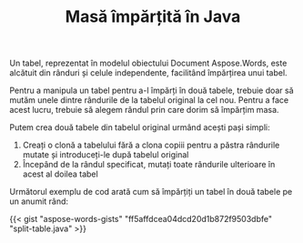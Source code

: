 ﻿---
title: Masă împărțită în Java
second_title: Aspose.Words pentru Java
articleTitle: Masă Împărțită
linktitle: Masă Împărțită
description: "Masă împărțită în Java. Cum se împarte un tabel în două tabele separate Java."
type: docs
weight: 100
url: /ro/java/split-table/
---

Un tabel, reprezentat în modelul obiectului Document Aspose.Words, este alcătuit din rânduri și celule independente, facilitând împărțirea unui tabel.

Pentru a manipula un tabel pentru a-l împărți în două tabele, trebuie doar să mutăm unele dintre rândurile de la tabelul original la cel nou. Pentru a face acest lucru, trebuie să alegem rândul prin care dorim să împărțim masa.

Putem crea două tabele din tabelul original urmând acești pași simpli:

1. Creați o clonă a tabelului fără a clona copiii pentru a păstra rândurile mutate și introduceți-le după tabelul original
2. Începând de la rândul specificat, mutați toate rândurile ulterioare în acest al doilea tabel

Următorul exemplu de cod arată cum să împărțiți un tabel în două tabele pe un anumit rând:

{{< gist "aspose-words-gists" "ff5affdcea04dcd20d1b872f9503dbfe" "split-table.java" >}}
